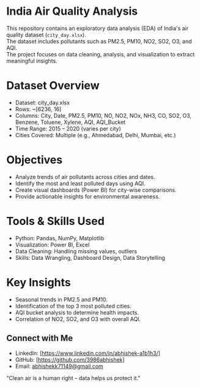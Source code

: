 
# India Air Quality Analysis

This repository contains an exploratory data analysis (EDA) of India's air quality dataset (`city_day.xlsx`).  
The dataset includes pollutants such as PM2.5, PM10, NO2, SO2, O3, and AQI.  
The project focuses on data cleaning, analysis, and visualization to extract meaningful insights.

# Dataset Overview
- Dataset: city_day.xlsx  
- Rows: ~[6236, 16]  
- Columns: City, Date, PM2.5, PM10, NO, NO2, NOx, NH3, CO, SO2, O3, Benzene, Toluene, Xylene, AQI, AQI_Bucket  
- Time Range: 2015 – 2020 (varies per city)  
- Cities Covered: Multiple (e.g., Ahmedabad, Delhi, Mumbai, etc.)
  
# Objectives
- Analyze trends of air pollutants across cities and dates.  
- Identify the most and least polluted days using AQI.  
- Create visual dashboards (Power BI) for city-wise comparisons.  
- Provide actionable insights for environmental awareness.  

# Tools & Skills Used
- Python: Pandas, NumPy, Matplotlib  
- Visualization: Power BI, Excel  
- Data Cleaning: Handling missing values, outliers  
- Skills: Data Wrangling, Dashboard Design, Data Storytelling
  
# Key Insights
- Seasonal trends in PM2.5 and PM10.  
- Identification of the top 3 most polluted cities.  
- AQI bucket analysis to determine health impacts.  
- Correlation of NO2, SO2, and O3 with overall AQI. 

## Connect with Me
- LinkedIn: [https://www.linkedin.com/in/abhishek-a1b1h3/]  
- GitHub: [https://github.com/3986abhishek]  
- Email: abhishekk71149@gmail.com
  
"Clean air is a human right – data helps us protect it."
